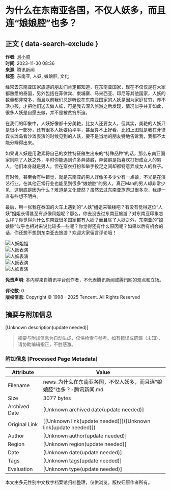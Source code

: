 # 为什么在东南亚各国，不仅人妖多，而且连“娘娘腔”也多？

## 正文 { data-search-exclude }


**作者**: [刘小顺](https://news.qq.com/omn/author/8QMW3X1c6IIZvA%3D%3D)  
**时间**: 2023-11-30 08:36  
**来源**: 腾讯新闻  
**标签**: 东南亚, 人妖, 娘娘腔, 文化

经常去东南亚国家旅游的朋友们肯定都知道，在东南亚国家，现在不仅仅是在大家都熟悉的泰国，另外包括在菲律宾、柬埔寨、马来西亚、印尼等其他国家，人妖的数量都非常多，而且以前我们总是听说在东南亚国家的人妖是因为家庭贫穷，养不活小孩，才把他们送去做人妖，可是我去深入旅游之后发现，情况似乎并非如此，很多人妖是自愿去做，并不是被贫穷所迫。

在我们的印象中，人妖好像都十分美艳，比女人还要女人，但其实，美艳的人妖只是很小一部分，还有很多人妖姿色平平，甚至算不上好看，比如上图就是我在菲律宾长滩岛看沙滩表演的时候见到的人妖，要不是当地的朋友特地告诉我，我都不太能分辨得出来。

如果说人妖是用激素将自己的女性特征催生出来的“特殊品种”的话，那么东南亚国家则除了人妖之外，平时你能遇到许多异装癖，异装癖是指喜欢打扮成女人的男人，他们本身就是男人，但在穿衣打扮和举手投足之间却都特意弄成女人的样子。

有时候，甚至会有种错觉，就是东南亚的男人好像多多少少有一点娘，不光是在演艺行业，在其他正常行业也能见到很多“娘娘腔”的男人，真正Man的男人却非常少见，这到底是因为什么？难道是文化使然？虽然去过东南亚旅游过很多次，我却一直有些想不明白。

最后，用一张我在泰国的火车上遇到的“人妖”姐姐来镇楼吧？有没有觉得这位“人妖”姐姐长得甚至有点像凤姐呢？那么，你去没去过东南亚旅游？对东南亚印象怎么样？你觉得为什么东南亚很多国家都有人妖？而且除了人妖之外，东南亚的“娘娘腔”似乎也相对来说比较多一些呢？你觉得还有什么原因呢？如果以后有机会的话，你还想不想到东南亚去旅游？欢迎大家留言评论哦！

![人妖姐姐](https://inews.gtimg.com/om_bt/OLXrNJ4RF-qS-FB6HaJzl1RzqbRYZ40b1CT1dHjV986ucAA/641)  
![人妖表演](https://inews.gtimg.com/om_bt/O0Qnf7Zokkx5kO_9lzv7Oqf1vzEbRPog5lI9hJYuUy8msAA/641)  
![人妖表演](https://inews.gtimg.com/om_bt/O1tDobCxgjI-qGhqReyxVP66hOVWWUkJIMi0lOdA7_yocAA/641)  
![人妖表演](https://inews.gtimg.com/om_bt/ODl3_A5KQQPneSsee_5A_XxTfR7y-zpD8_107rC5Sx6KoAA/641)  
![人妖表演](https://inews.gtimg.com/om_bt/Oo1g0rTK0IUH32J5REWBmRxhFrJSnIOS_Ikgez9RB2BZQAA/641)

**免责声明**: 本内容来自腾讯平台创作者，不代表腾讯新闻或腾讯网的观点和立场。

**评论数**: 0  
**版权信息**: Copyright © 1998 - 2025 Tencent. All Rights Reserved
<!-- tcd_original_link https://news.qq.com/rain/a/20231130A018WF00 -->


## 摘要与附加信息

<!-- tcd_abstract -->
[Unknown description(update needed)]
<!-- tcd_abstract_end -->

> 摘要与附加信息为自动生成，仅供检索与参考。如有错误或遗漏（未知），请协助编辑指正，不胜感激。

### 附加信息 [Processed Page Metadata]

| Attribute       | Value                                  |
|-----------------|----------------------------------------|
| Filename        | news_为什么在东南亚各国，不仅人妖多，而且连“娘娘腔”也多？-腾讯新闻.md                             |
| Size            | 3077 bytes                           |
| Archived Date   | [Unknown archived date(update needed)]                             |
| Original Link   | [[Unknown link(update needed)]]([Unknown link(update needed)])                       |
| Author          | [Unknown author(update needed)]                               |
| Region          | [Unknown region(update needed)]                               |
| Date            | [Unknown date(update needed)]                                 |
| Tags            | [Unknown tags(update needed)]                                 |
| Evaluation            | [Unknown type(update needed)]                                 |
<!-- tcd_table_end -->

本文由多元性别中文数字档案馆归档整理，仅供浏览。版权归原作者所有。
